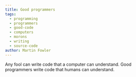 ```yaml
---
title: Good programmers
tags:
  - programming
  - programmers
  - good-code
  - computers
  - morons
  - writing
  - source-code
author: Martin Fowler
---
```


Any fool can write code that a computer can understand. Good programmers write code that humans can understand.
